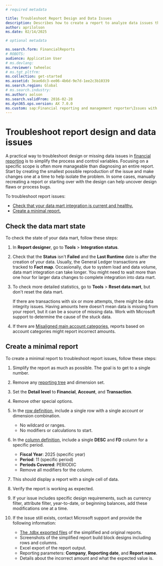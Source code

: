 ```yaml
---
# required metadata

title: Troubleshoot Report Design and Data Issues 
description: Describes how to create a report to analyze data issues that occur in Microsoft Dynamics 365 Finance reports.
author: aprilolson
ms.date: 02/14/2025

# optional metadata

ms.search.form: FinancialReports
# ROBOTS: 
audience: Application User
# ms.devlang: 
ms.reviewer: twheeloc
# ms.tgt_pltfrm: 
ms.collection: get-started
ms.assetid: 3eae6dc3-ee06-4b6d-9e7d-1ee2c3b10339
ms.search.region: Global
# ms.search.industry: 
ms.author: aolson
ms.search.validFrom: 2016-02-28
ms.dyn365.ops.version: AX 7.0.0
ms.custom: sap:Financial reporting and management reporter\Issues with report designer
---
```

# Troubleshoot report design and data issues

A practical way to troubleshoot design or missing data issues in [financial reporting](/dynamics365/fin-ops-core/fin-ops/analytics/financial-reporting-intro) is to simplify the process and control variables. Focusing on a specific scope is often more manageable than diagnosing an entire report. Start by creating the smallest possible reproduction of the issue and make changes one at a time to help isolate the problem. In some cases, manually recreating a report or starting over with the design can help uncover design flaws or process bugs.

To troubleshoot report issues:

- [Check that your data mart integration is current and healthy.](#check-the-data-mart-state)
- [Create a minimal report.](#create-a-minimal-report)

## Check the data mart state

To check the state of your data mart, follow these steps:

1. In **Report designer**, go to **Tools** > **Integration status**.
2. Check that the **Status** isn't **Failed** and the **Last Runtime** date is after the creation of your data. Usually, the General Ledger transactions are tracked to **Fact map**. Occasionally, due to system load and data volume, data mart integration can take longer. You might need to wait more than one hour for larger data changes to complete integration into data mart.

3. To check more detailed statistics, go to **Tools** > **Reset data mart**, but don't reset the data mart.

   If there are transactions with six or more attempts, there might be data integrity issues. Having amounts here doesn't mean data is missing from your report, but it can be a source of missing data. Work with Microsoft support to determine the cause of the stuck data.

4. If there are [Misaligned main account categories](/dynamics365/fin-ops-core/dev-itpro/analytics/reset-financial-reporting-datamart-after-restore#misaligned-main-account-categories), reports based on account categories might report incorrect amounts.

## Create a minimal report

To create a minimal report to troubleshoot report issues, follow these steps:

1. Simplify the report as much as possible. The goal is to get to a single number.
2. Remove any [reporting tree](/dynamics365/fin-ops-core/fin-ops/analytics/financial-reporting-tree-definitions) and dimension set.
3. Set the **Detail level** to **Financial**, **Account**, and **Transaction**.
4. Remove other special options.

5. In the [row definition](/dynamics365/fin-ops-core/fin-ops/analytics/row-definitions-financial-reporting), include a single row with a single account or dimension combination.
      - No wildcard or ranges.
      - No modifiers or calculations to start.

6. In the [column definition](/dynamics365/fin-ops-core/fin-ops/analytics/column-definitions-financial-reports), include a single **DESC** and **FD** column for a specific period.
      - **Fiscal Year**: 2025 (specific year)
      - **Period**: 11 (specific period)
      - **Periods Covered**: PERIODIC
      - Remove all modifiers for the column.

7. This should display a report with a single cell of data.
8. Verify the report is working as expected.
9. If your issue includes specific design requirements, such as currency filter, attribute filter, year-to-date, or beginning balances, add these modifications one at a time.
10. If the issue still exists, contact Microsoft support and provide the following information:
      - [The .tdbx exported files](/dynamics365/finance/general-ledger/view-financial-reports#export-a-financial-report) of the simplified and original reports.
      - Screenshots of the simplified report build block designs including rows and columns.
      - Excel export of the report output.
      - Reporting parameters: **Company**, **Reporting date**, and **Report name**.
      - Details about the incorrect amount and what the expected value is.
